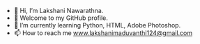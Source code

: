 - 👋 Hi, I’m Lakshani Nawarathna.
- 🙏 Welcome to my GitHub profile. 
- 🌱 I’m currently learning Python, HTML, Adobe Photoshop.
- 📫 How to reach me www.lakshanimaduvanthi124@gmail.com 

<!---
Lakshani124/Lakshani124 is a ✨ special ✨ repository because its `README.md` (this file) appears on your GitHub profile.
You can click the Preview link to take a look at your changes.
--->
